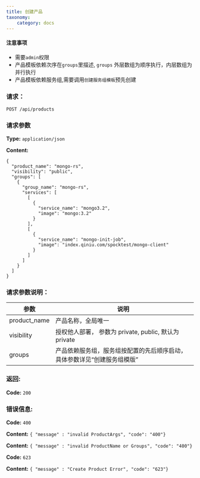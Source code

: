 ```yaml
---
title: 创建产品
taxonomy:
    category: docs
---
```

 
#### 注意事项

- 需要`admin`权限
- 产品模板依赖次序在`groups`里描述, `groups` 外层数组为顺序执行，内层数组为并行执行
- 产品模板依赖服务组,需要调用`创建服务组模板`预先创建

### 请求：

    POST /api/products

### 请求参数
	
**Type:** `application/json`

**Content:**

```
{
  "product_name": "mongo-rs",
  "visibility": "public",
  "groups": [
    {
      "group_name": "mongo-rs",
      "services": [
        [
          {
            "service_name": "mongo3.2",
            "image": "mongo:3.2"
          }
        ],
	    [
          {
            "service_name": "mongo-init-job",
            "image": "index.qiniu.com/spocktest/mongo-client"
          }
        ]
      ]
    }
  ]
}
```

### 请求参数说明：

|参数|说明|
|---|---|
|product_name|产品名称，全局唯一|
|visibility| 授权他人部署， 参数为 private, public, 默认为 private
|groups|产品依赖服务组，服务组按配置的先后顺序启动，具体参数详见“创建服务组模版”|

### 返回:

**Code:** `200`

### 错误信息:

**Code:** `400`

**Content:** `{ "message" : "invalid ProductArgs", "code": "400"}`

**Content:** `{ "message" : "invalid ProductName or Groups", "code": "400"}`

**Code:** `623`

**Content:** `{ "message" : "Create Product Error", "code": "623"}`